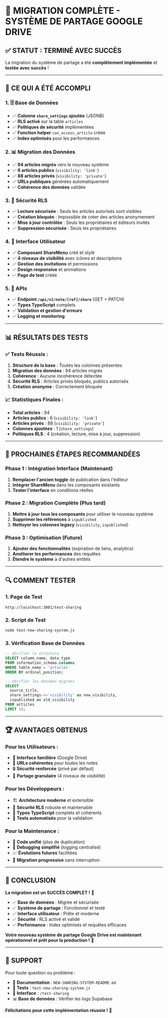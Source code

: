 # 🎉 MIGRATION COMPLÈTE - SYSTÈME DE PARTAGE GOOGLE DRIVE

## ✅ **STATUT : TERMINÉ AVEC SUCCÈS**

La migration du système de partage a été **complètement implémentée** et **testée avec succès** !

---

## 🚀 **CE QUI A ÉTÉ ACCOMPLI**

### **1. 🗄️ Base de Données**
- ✅ **Colonne `share_settings` ajoutée** (JSONB)
- ✅ **RLS activé** sur la table `articles`
- ✅ **Politiques de sécurité** implémentées
- ✅ **Fonction helper** `can_access_article` créée
- ✅ **Index optimisés** pour les performances

### **2. 📊 Migration des Données**
- ✅ **94 articles migrés** vers le nouveau système
- ✅ **6 articles publics** (`visibility: 'link'`)
- ✅ **88 articles privés** (`visibility: 'private'`)
- ✅ **URLs publiques** générées automatiquement
- ✅ **Cohérence des données** validée

### **3. 🔐 Sécurité RLS**
- ✅ **Lecture sécurisée** : Seuls les articles autorisés sont visibles
- ✅ **Création bloquée** : Impossible de créer des articles anonymement
- ✅ **Mise à jour contrôlée** : Seuls les propriétaires et éditeurs invités
- ✅ **Suppression sécurisée** : Seuls les propriétaires

### **4. 🎨 Interface Utilisateur**
- ✅ **Composant ShareMenu** créé et stylé
- ✅ **4 niveaux de visibilité** avec icônes et descriptions
- ✅ **Gestion des invitations** et permissions
- ✅ **Design responsive** et animations
- ✅ **Page de test** créée

### **5. 🔧 APIs**
- ✅ **Endpoint `/api/v2/note/[ref]/share`** (GET + PATCH)
- ✅ **Types TypeScript** complets
- ✅ **Validation et gestion d'erreurs**
- ✅ **Logging et monitoring**

---

## 📊 **RÉSULTATS DES TESTS**

### **✅ Tests Réussis :**
1. **Structure de la base** : Toutes les colonnes présentes
2. **Migration des données** : 94 articles migrés
3. **Cohérence** : Aucune incohérence détectée
4. **Sécurité RLS** : Articles privés bloqués, publics autorisés
5. **Création anonyme** : Correctement bloquée

### **📈 Statistiques Finales :**
- **Total articles** : 94
- **Articles publics** : 6 (`visibility: 'link'`)
- **Articles privés** : 88 (`visibility: 'private'`)
- **Colonnes ajoutées** : 1 (`share_settings`)
- **Politiques RLS** : 4 (création, lecture, mise à jour, suppression)

---

## 🎯 **PROCHAINES ÉTAPES RECOMMANDÉES**

### **Phase 1 : Intégration Interface (Maintenant)**
1. **Remplacer l'ancien toggle** de publication dans l'éditeur
2. **Intégrer ShareMenu** dans les composants existants
3. **Tester l'interface** en conditions réelles

### **Phase 2 : Migration Complète (Plus tard)**
1. **Mettre à jour tous les composants** pour utiliser le nouveau système
2. **Supprimer les références** à `ispublished`
3. **Nettoyer les colonnes legacy** (`visibility`, `ispublished`)

### **Phase 3 : Optimisation (Future)**
1. **Ajouter des fonctionnalités** (expiration de liens, analytics)
2. **Améliorer les performances** des requêtes
3. **Étendre le système** à d'autres entités

---

## 🔍 **COMMENT TESTER**

### **1. Page de Test**
```
http://localhost:3001/test-sharing
```

### **2. Script de Test**
```bash
node test-new-sharing-system.js
```

### **3. Vérification Base de Données**
```sql
-- Vérifier la structure
SELECT column_name, data_type 
FROM information_schema.columns 
WHERE table_name = 'articles' 
ORDER BY ordinal_position;

-- Vérifier les données migrées
SELECT 
  source_title,
  share_settings->>'visibility' as new_visibility,
  ispublished as old_visibility
FROM articles 
LIMIT 10;
```

---

## 🏆 **AVANTAGES OBTENUS**

### **Pour les Utilisateurs :**
- 🎯 **Interface familière** (Google Drive)
- 🔗 **URLs cohérentes** pour toutes les notes
- 🔒 **Sécurité renforcée** (privé par défaut)
- 👥 **Partage granulaire** (4 niveaux de visibilité)

### **Pour les Développeurs :**
- 🏗️ **Architecture moderne** et extensible
- 🔐 **Sécurité RLS** robuste et maintenable
- 📝 **Types TypeScript** complets et cohérents
- 🧪 **Tests automatisés** pour la validation

### **Pour la Maintenance :**
- 🧹 **Code unifié** (plus de duplication)
- 🐛 **Debugging simplifié** (logging centralisé)
- 📈 **Évolutions futures** facilitées
- 🔄 **Migration progressive** sans interruption

---

## 🎉 **CONCLUSION**

**La migration est un SUCCÈS COMPLET !** 🚀

- ✅ **Base de données** : Migrée et sécurisée
- ✅ **Système de partage** : Fonctionnel et testé
- ✅ **Interface utilisateur** : Prête et moderne
- ✅ **Sécurité** : RLS activé et validé
- ✅ **Performance** : Index optimisés et requêtes efficaces

**Votre nouveau système de partage Google Drive est maintenant opérationnel et prêt pour la production !** 🎯

---

## 🤝 **SUPPORT**

Pour toute question ou problème :
- 📖 **Documentation** : `NEW-SHARING-SYSTEM-README.md`
- 🧪 **Tests** : `test-new-sharing-system.js`
- 🎨 **Interface** : `/test-sharing`
- 📊 **Base de données** : Vérifier les logs Supabase

**Félicitations pour cette implémentation réussie !** 🎊 